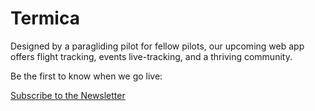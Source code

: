 # Termica

Designed by a paragliding pilot for fellow pilots, our upcoming web app offers flight tracking, events live-tracking, and a thriving community.

Be the first to know when we go live:

[Subscribe to the Newsletter](https://2afbfcaa.sibforms.com/serve/MUIEAP6GHDWLLTU2sbvoBRJmx3ck6SVBQJe2oiQ6gfHdi-_o66yYdLy4MroQvl-qbugP58_cV8TCv6Ey4YUBFppTfWh1_B-m3m9GvZdd_luworUi5ouza0oS6mEIGc--Xmu9lbE-sPtwvcyD_0kJTLJbY8vP0dLrlp0TJl3tQWNJ-h-3jn7PViHYeCG-rvB8j9HX4Uwq8EITGIoB)
